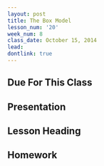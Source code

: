 ```yaml
---
layout: post
title: The Box Model
lesson_num: '20'
week_num: 8
class_date: October 15, 2014
lead: 
dontlink: true
---
```


## Due For This Class

## Presentation

## Lesson Heading
  
## Homework
